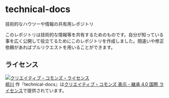 technical-docs
==============

技術的なハウツーや情報の共有用レポジトリ

このレポジトリは技術的な情報等を共有するためのものです。自分が知っている事を広く公開して役立てるためにこのレポジトリを作成しました。間違いや修正依頼があればプルリクエストを用いることができます。

ライセンス
----------
<a rel="license" href="http://creativecommons.org/licenses/by-sa/4.0/"><img alt="クリエイティブ・コモンズ・ライセンス" style="border-width:0" src="https://i.creativecommons.org/l/by-sa/4.0/88x31.png" /></a><br /><a xmlns:cc="http://creativecommons.org/ns#" href="https://github.com/windymelt/technical-docs/" property="cc:attributionName" rel="cc:attributionURL">椛川</a> 作『<span xmlns:dct="http://purl.org/dc/terms/" href="http://purl.org/dc/dcmitype/Text" property="dct:title" rel="dct:type">technical-docs</span>』は<a rel="license" href="http://creativecommons.org/licenses/by-sa/4.0/">クリエイティブ・コモンズ 表示 - 継承 4.0 国際 ライセンス</a>で提供されています。
